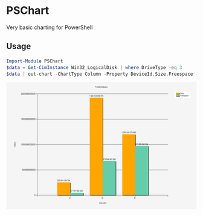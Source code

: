 # PSChart

Very basic charting for PowerShell

## Usage

```powershell
Import-Module PSChart
$data = Get-CimInstance Win32_LogicalDisk | where DriveType -eq 3 
$data | out-chart -ChartType Column -Property DeviceId,Size,Freespace -Title 'FreeDiskSpace' -SeriesColor Orange ,MediumAquamarine -ChartSettings @{LabelFormatString = 'N0'} 

```

![sample chart](img/chart.png "Sample chart")
